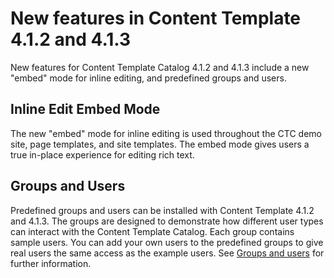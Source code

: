 # New features in Content Template 4.1.2 and 4.1.3

New features for Content Template Catalog 4.1.2 and 4.1.3 include a new "embed" mode for inline editing, and predefined groups and users.

## Inline Edit Embed Mode

The new "embed" mode for inline editing is used throughout the CTC demo site, page templates, and site templates. The embed mode gives users a true in-place experience for editing rich text.

## Groups and Users

Predefined groups and users can be installed with Content Template 4.1.2 and 4.1.3. The groups are designed to demonstrate how different user types can interact with the Content Template Catalog. Each group contains sample users. You can add your own users to the predefined groups to give real users the same access as the example users. See [Groups and users](ctc_groups_users.md) for further information.


